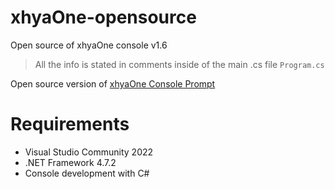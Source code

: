 # xhyaOne-opensource
Open source of xhyaOne console v1.6

> All the info is stated in comments inside of the main .cs file ``Program.cs``

Open source version of [xhyaOne Console Prompt](https://github.com/xhyabunny/xhyaOne_)

# Requirements

- Visual Studio Community 2022
- .NET Framework 4.7.2
- Console development with C#
